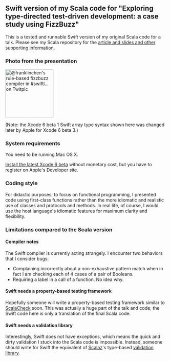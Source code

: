 ## Swift version of my Scala code for "Exploring type-directed test-driven development: a case study using FizzBuzz"

This is a tested and runnable Swift version of my original Scala code for a talk. Please see my Scala repository for the [article and slides and other supporting information](https://github.com/franklinchen/talk-on-type-directed-tdd-using-fizzbuzz).

### Photo from the presentation

<a href="http://twitpic.com/e5o899" title=" @franklinchen&#039;s rule-based fizzbuzz compiler in #swiftl... on Twitpic"><img src="http://twitpic.com/show/thumb/e5o899.jpg" width="150" height="150" alt=" @franklinchen&#039;s rule-based fizzbuzz compiler in #swiftl... on Twitpic"></a>

(Note: the Xcode 6 beta 1 Swift array type syntax shown here was changed later by Apple for Xcode 6 beta 3.)

### System requirements

You need to be running Mac OS X.

[Install the latest Xcode 6 beta](http://developer.apple.com/swift/resources/) without monetary cost, but you have to register on Apple's Developer site.

### Coding style

For didactic purposes, to focus on functional programming, I presented code using first-class functions rather than the more idiomatic and realistic use of classes and protocols and methods. In real life, of course, I would use the host language's idiomatic features for maximum clarity and flexibility.

### Limitations compared to the Scala version

#### Compiler notes

The Swift compiler is currently acting strangely. I encounter two behaviors that I consider bugs:

- Complaining incorrectly about a non-exhaustive pattern match when in fact I am checking each of 4 cases of a pair of Booleans.
- Requiring a label in a call of a function. No idea why.

#### Swift needs a property-based testing framework

Hopefully someone will write a property-based testing framework similar to [ScalaCheck](http://scalacheck.org/) soon. This was actually a huge part of the talk and code; the Swift code here is only a translation of the final Scala code.

#### Swift needs a validation library

Interestingly, Swift does not have exceptions, which means the quick and dirty validation I stuck into the Scala code is impossible. Instead, someone should write for Swift the equivalent of [Scalaz](https://github.com/scalaz/scalaz)'s type-based [validation library](http://eed3si9n.com/learning-scalaz/Validation.html).
